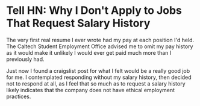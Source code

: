 # Tell HN: Why I Don't Apply to Jobs That Request Salary History

The very first real resume I ever wrote had my pay at each position I&#x27;d held.  The Caltech Student Employment Office advised me to omit my pay history as it would make it unlikely I would ever get paid much more than I previously had.<p>Just now I found a craigslist post for what I felt would be a really good job for me.  I contemplated responding without my salary history, then decided not to respond at all, as I feel that so much as to request a salary history likely indicates that the company does not have ethical employment practices.
